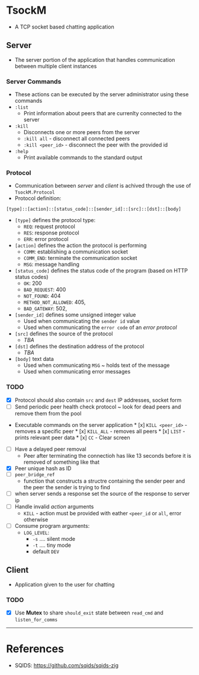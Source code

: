 # TsockM

* A TCP socket based chatting application

## Server

* The server portion of the application that handles communication between multiple client instances

### Server Commands
* These actions can be executed by the server administrator using these commands
* `:list`
    * Print information about peers that are currenlty connected to the server
* `:kill`
    * Disconnects one or more peers from the server
    * `:kill all` - disconnect all connected peers
    * `:kill <peer_id>` - disconnect the peer with the provided id
* `:help`
    * Print available commands to the standard output

### Protocol

* Communication between *server* and *client* is achived through the use of `TsockM.Protocol` 
* Protocol definition:
```
[type]::[action]::[status_code]::[sender_id]::[src]::[dst]::[body]
```
* `[type]` defines the protocol type:
    * `REQ`: request protocol
    * `RES`: response protocol
    * `ERR`: error protocol
* `[action]` defines the action the protocol is performing
    * `COMM`: establishing a communication socket
    * `COMM_END`: terminate the communication socket
    * `MSG`: message handling 
* `[status_code]` defines the status code of the program (based on HTTP status codes)
    * `OK`: 200
    * `BAD_REQUEST`: 400
    * `NOT_FOUND`: 404
    * `METHOD_NOT_ALLOWED`: 405,
    * `BAD_GATEWAY`: 502,
* `[sender_id]` defines some unsigned integer value
    * Used when communicating the `sender id` value
    * Used when communicating the `error code` of an *error protocol*
* `[src]` defines the source of the protocol
    * *TBA*
* `[dst]` defines the destination address of the protocol
    * *TBA*
* `[body]` text data
    * Used when communicating `MSG` ~ holds text of the message
    * Used when communicating error messages

### TODO

* [x] Protocol should also contain `src` and `dest` IP addresses, socket form
* [ ] Send periodic peer health check protocol ~ look for dead peers and remove them from the pool
* Executable commands on the server application
        * [x] `KILL <peer_id>` - removes a specific peer
        * [x] `KILL_ALL`       - removes all peers
        * [x] `LIST`           - prints relevant peer data
        * [x] `CC`             - Clear screen
* [ ] Have a delayed peer removal 
    * Peer after terminating the connectioh has like 13 seconds before it is removed of something like that
* [x] Peer unique hash as ID 
* [ ] `peer_bridge_ref`
    * function that constructs a structre containing the sender peer and the peer the sender is trying to find
* [ ] when server sends a response set the source of the response to server ip
* [ ] Handle invalid *action* arguments
    * `KILL` - action must be provided with eather `<peer_id` or `all`, error otherwise 
* [ ] Consume program arguments:
    * `LOG_LEVEL`:
        * `-s` .... silent mode
        * `-t` .... tiny mode
        * default `DEV`

## Client

* Application given to the user for chatting
    
### TODO
* [x] Use **Mutex** to share `should_exit` state between `read_cmd` and `listen_for_comms`
---

# References

* SQIDS: https://github.com/sqids/sqids-zig
